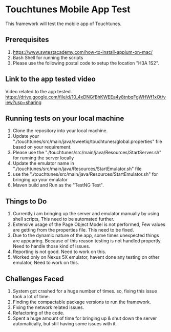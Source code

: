 # Touchtunes Mobile App Test

This framework will test the mobile app of Touchtunes.

## Prerequisites
1. https://www.swtestacademy.com/how-to-install-appium-on-mac/
2. Bash Shell for running the scripts
3. Please use the following postal code to setup the location "H3A 1S2".

## Link to the app tested video
Video related to the app tested.
https://drive.google.com/file/d/10_4xDNGfBhKWEEa4y8tnbqFgWHWf1xOt/view?usp=sharing

## Running tests on your local machine
1. Clone the repository into your local machine. 
2. Update your "./touchtunes/src/main/java/sweetiq/touchtunes/global.properties" file based on your requirement.
3. Please use the "./touchtunes/src/main/java/Resources/StartServer.sh" for running the server locally
4. Update the emulator name in "./touchtunes/src/main/java/Resources/StartEmulator.sh" file 
5. use the "./touchtunes/src/main/java/Resources/StartEmulator.sh" for bringing up your emulator
6. Maven build and Run as the "TestNG Test".


## Things to Do
1. Currently i am bringing up the server and emulator manually by using shell scripts, This need to be automated further.
2. Extensive usage of the Page Object Model is not performed, Few values are getting from the properties file. This need to be fixed.
3. Due to the dynamic nature of the app, some times unexpected things are appearing. Because of this reason testing is not handled propertly. Need to handle those kind of issues.
4. Reporting is not good. Need to work on this.
5. Worked only on Nexus 5X emulator, havent done any testing on other emulator, Need to work on this.

## Challenges Faced
1. System got crashed for a huge number of times. so, fixing this issue took a lot of time.
2. Finding the compactable package versions to run the framework.
3. Fixing the network related issues.
4. Refactoring of the code.
5. Spent a huge amount of time for bringing up & shut down the server automatically, but still having some issues with it.

